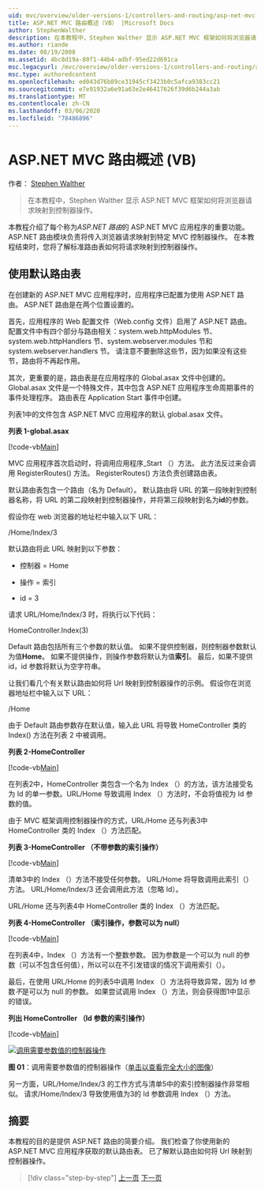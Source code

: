 ```yaml
---
uid: mvc/overview/older-versions-1/controllers-and-routing/asp-net-mvc-routing-overview-vb
title: ASP.NET MVC 路由概述（VB） |Microsoft Docs
author: StephenWalther
description: 在本教程中，Stephen Walther 显示 ASP.NET MVC 框架如何将浏览器请求映射到控制器操作。
ms.author: riande
ms.date: 08/19/2008
ms.assetid: 4bc8d19a-80f1-44b4-adbf-95ed22d691ca
msc.legacyurl: /mvc/overview/older-versions-1/controllers-and-routing/asp-net-mvc-routing-overview-vb
msc.type: authoredcontent
ms.openlocfilehash: ed043d76b89ce31945cf3423b0c5afca9383cc21
ms.sourcegitcommit: e7e91932a6e91a63e2e46417626f39d6b244a3ab
ms.translationtype: MT
ms.contentlocale: zh-CN
ms.lasthandoff: 03/06/2020
ms.locfileid: "78486896"
---
```

# <a name="aspnet-mvc-routing-overview-vb"></a>ASP.NET MVC 路由概述 (VB)

作者： [Stephen Walther](https://github.com/StephenWalther)

> 在本教程中，Stephen Walther 显示 ASP.NET MVC 框架如何将浏览器请求映射到控制器操作。

本教程介绍了每个称为*ASP.NET 路由*的 ASP.NET MVC 应用程序的重要功能。 ASP.NET 路由模块负责将传入浏览器请求映射到特定 MVC 控制器操作。 在本教程结束时，您将了解标准路由表如何将请求映射到控制器操作。

## <a name="using-the-default-route-table"></a>使用默认路由表

在创建新的 ASP.NET MVC 应用程序时，应用程序已配置为使用 ASP.NET 路由。 ASP.NET 路由是在两个位置设置的。

首先，应用程序的 Web 配置文件（Web.config 文件）启用了 ASP.NET 路由。 配置文件中有四个部分与路由相关：system.web.httpModules 节、system.web.httpHandlers 节、system.webserver.modules 节和 system.webserver.handlers 节。 请注意不要删除这些节，因为如果没有这些节，路由将不再起作用。

其次，更重要的是，路由表是在应用程序的 Global.asax 文件中创建的。 Global.asax 文件是一个特殊文件，其中包含 ASP.NET 应用程序生命周期事件的事件处理程序。 路由表在 Application Start 事件中创建。

列表1中的文件包含 ASP.NET MVC 应用程序的默认 global.asax 文件。

**列表 1-global.asax**

[!code-vb[Main](asp-net-mvc-routing-overview-vb/samples/sample1.vb)]

MVC 应用程序首次启动时，将调用应用程序\_Start （）方法。 此方法反过来会调用 RegisterRoutes() 方法。 RegisterRoutes() 方法负责创建路由表。

默认路由表包含一个路由（名为 Default）。 默认路由将 URL 的第一段映射到控制器名称，将 URL 的第二段映射到控制器操作，并将第三段映射到名为**id**的参数。

假设你在 web 浏览器的地址栏中输入以下 URL：

/Home/Index/3

默认路由将此 URL 映射到以下参数：

- 控制器 = Home

- 操作 = 索引

- id = 3

请求 URL/Home/Index/3 时，将执行以下代码：

HomeController.Index(3)

Default 路由包括所有三个参数的默认值。 如果不提供控制器，则控制器参数默认为值**Home**。 如果不提供操作，则操作参数将默认为值**索引**。 最后，如果不提供 id，id 参数将默认为空字符串。

让我们看几个有关默认路由如何将 Url 映射到控制器操作的示例。 假设你在浏览器地址栏中输入以下 URL：

/Home

由于 Default 路由参数存在默认值，输入此 URL 将导致 HomeController 类的 Index() 方法在列表 2 中被调用。

**列表 2-HomeController**

[!code-vb[Main](asp-net-mvc-routing-overview-vb/samples/sample2.vb)]

在列表2中，HomeController 类包含一个名为 Index （）的方法，该方法接受名为 Id 的单一参数。URL/Home 导致调用 Index （）方法时，不会将值视为 Id 参数的值。

由于 MVC 框架调用控制器操作的方式，URL/Home 还与列表3中 HomeController 类的 Index （）方法匹配。

**列表 3-HomeController （不带参数的索引操作）**

[!code-vb[Main](asp-net-mvc-routing-overview-vb/samples/sample3.vb)]

清单3中的 Index （）方法不接受任何参数。 URL/Home 将导致调用此索引（）方法。 URL/Home/Index/3 还会调用此方法（忽略 Id）。

URL/Home 还与列表4中 HomeController 类的 Index （）方法匹配。

**列表 4-HomeController （索引操作，参数可以为 null）**

[!code-vb[Main](asp-net-mvc-routing-overview-vb/samples/sample4.vb)]

在列表4中，Index （）方法有一个整数参数。 因为参数是一个可以为 null 的参数（可以不包含任何值），所以可以在不引发错误的情况下调用索引（）。

最后，在使用 URL/Home 的列表5中调用 Index （）方法将导致异常，因为 Id 参数*不*是可以为 null 的参数。 如果尝试调用 Index （）方法，则会获得图1中显示的错误。

**列出 HomeController （Id 参数的索引操作）**

[!code-vb[Main](asp-net-mvc-routing-overview-vb/samples/sample5.vb)]

[![调用需要参数值的控制器操作](asp-net-mvc-routing-overview-vb/_static/image1.jpg)](asp-net-mvc-routing-overview-vb/_static/image1.png)

**图 01**：调用需要参数值的控制器操作（[单击以查看完全大小的图像](asp-net-mvc-routing-overview-vb/_static/image2.png)）

另一方面，URL/Home/Index/3 的工作方式与清单5中的索引控制器操作非常相似。 请求/Home/Index/3 导致使用值为3的 Id 参数调用 Index （）方法。

## <a name="summary"></a>摘要

本教程的目的是提供 ASP.NET 路由的简要介绍。 我们检查了你使用新的 ASP.NET MVC 应用程序获取的默认路由表。 已了解默认路由如何将 Url 映射到控制器操作。

> [!div class="step-by-step"]
> [上一页](creating-an-action-cs.md)
> [下一页](understanding-action-filters-vb.md)
